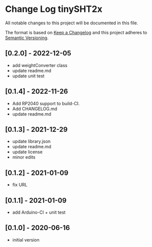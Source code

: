 # Change Log tinySHT2x

All notable changes to this project will be documented in this file.

The format is based on [Keep a Changelog](http://keepachangelog.com/)
and this project adheres to [Semantic Versioning](http://semver.org/).


## [0.2.0] - 2022-12-05
- add weightConverter class
- update readme.md
- update unit test


## [0.1.4] - 2022-11-26
- Add RP2040 support to build-CI.
- Add CHANGELOG.md
- update readme.md

## [0.1.3] - 2021-12-29
- update library.json
- update readme.md
- update license
- minor edits

## [0.1.2] - 2021-01-09
- fix URL

## [0.1.1] - 2021-01-09
- add Arduino-CI + unit test

## [0.1.0] - 2020-06-16
- initial version


